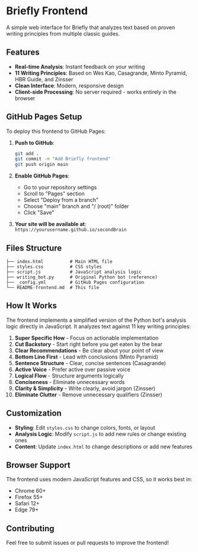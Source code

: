 # Briefly Frontend

A simple web interface for Briefly that analyzes text based on proven writing principles from multiple classic guides.

## Features

- **Real-time Analysis**: Instant feedback on your writing
- **11 Writing Principles**: Based on Wes Kao, Casagrande, Minto Pyramid, HBR Guide, and Zinsser
- **Clean Interface**: Modern, responsive design
- **Client-side Processing**: No server required - works entirely in the browser

## GitHub Pages Setup

To deploy this frontend to GitHub Pages:

1. **Push to GitHub**: 
   ```bash
   git add .
   git commit -m "Add Briefly frontend"
   git push origin main
   ```

2. **Enable GitHub Pages**:
   - Go to your repository settings
   - Scroll to "Pages" section
   - Select "Deploy from a branch"
   - Choose "main" branch and "/ (root)" folder
   - Click "Save"

3. **Your site will be available at**: `https://yourusername.github.io/secondBrain`

## Files Structure

```
├── index.html          # Main HTML file
├── styles.css          # CSS styles
├── script.js           # JavaScript analysis logic
├── writing_bot.py      # Original Python bot (reference)
├── _config.yml         # GitHub Pages configuration
└── README-frontend.md  # This file
```

## How It Works

The frontend implements a simplified version of the Python bot's analysis logic directly in JavaScript. It analyzes text against 11 key writing principles:

1. **Super Specific How** - Focus on actionable implementation
2. **Cut Backstory** - Start right before you get eaten by the bear
3. **Clear Recommendations** - Be clear about your point of view
4. **Bottom Line First** - Lead with conclusions (Minto Pyramid)
5. **Sentence Structure** - Clear, concise sentences (Casagrande)
6. **Active Voice** - Prefer active over passive voice
7. **Logical Flow** - Structure arguments logically
8. **Conciseness** - Eliminate unnecessary words
9. **Clarity & Simplicity** - Write clearly, avoid jargon (Zinsser)
10. **Eliminate Clutter** - Remove unnecessary qualifiers (Zinsser)

## Customization

- **Styling**: Edit `styles.css` to change colors, fonts, or layout
- **Analysis Logic**: Modify `script.js` to add new rules or change existing ones
- **Content**: Update `index.html` to change descriptions or add new features

## Browser Support

The frontend uses modern JavaScript features and CSS, so it works best in:
- Chrome 60+
- Firefox 55+
- Safari 12+
- Edge 79+

## Contributing

Feel free to submit issues or pull requests to improve the frontend!
